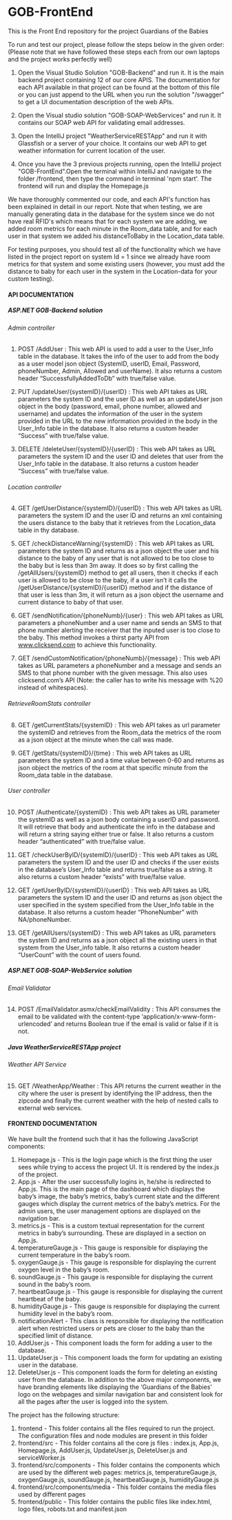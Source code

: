 # GOB-FrontEnd
This is the Front End repository for the project Guardians of the Babies

To run and test our project, please follow the steps below in the given order:
(Please note that we have followed these steps each from our own laptops and the project works perfectly well)

1) Open the Visual Studio Solution "GOB-Backend" and run it. It is the main backend project containing 12 of our core APIS. The documentation for each API available in that project can be found at the bottom of this file or you can just append to the URL when you run the solution "/swagger" to get a UI documentation description of the web APIs.

2) Open the Visual studio solution "GOB-SOAP-WebServices" and run it. It contains our SOAP web API for validating email addresses.

3) Open the IntelliJ project "WeatherServiceRESTApp" and run it with Glassfish or a server of your choice. It contains our web API to get weather information for current location of the user.

4) Once you have the 3 previous projects running, open the IntelliJ project "GOB-FrontEnd".Open the terminal within IntelliJ and navigate to the folder /frontend, then type the command in terminal 'npm start'. The frontend will run and display the Homepage.js

We have thoroughly commented our code, and each API's function has been explained in detail in our report. Note that when testing, we are manually generating data in the database for the system since we do not have real RFID's which means that for each system we are adding, we added room metrics for each minute in the Room_data table, and for each user in that system we added his distanceToBaby in the Location_data table.  

For testing purposes, you should test all of the functionality which we have listed in the project report on system Id = 1 since we already have room metrics for that system and some existing users (however, you must add the distance to baby for each user in the system in the Location-data for your custom testing). 

#### API DOCUMENTATION

##### ASP.NET GOB-Backend solution
###### Admin controller

1.	POST /AddUser : This web API is used to add a user to the User_Info table in the database. It takes the info of the user to add from the body as a user model json object (SystemID, userID, Email, Password, phoneNumber, Admin, Allowed and userName). It also returns a custom header “SuccessfullyAddedToDb” with true/false value.

2.	PUT /updateUser/{systemID}/{userID} : This web API takes as URL parameters the system ID and the user ID as well as an updateUser json object in the body (password, email, phone number, allowed and username) and updates the information of the user in the system provided in the URL to the new information provided in the body in the User_Info table in the database. It also returns a custom header “Success” with true/false value.

3.	DELETE /deleteUser/{systemID}/{userID} : This web API takes as URL parameters the system ID and the user ID and deletes that user from the User_Info table in the database. It also returns a custom header “Success” with true/false value.

###### Location controller

4.	GET /getUserDistance/{systemID}/{userID} : This web API takes as URL parameters the system ID and the user ID and returns an xml containing the users distance to the baby that it retrieves from the Location_data table in thy database. 

5.	GET /checkDistanceWarning/{systemID} : This web API takes as URL parameters the system ID and returns as a json object the user and his distance to the baby of any user that is not allowed to be too close to the baby but is less than 3m away. It does so by first calling the /getAllUsers/{systemID} method to get all users, then it checks if each user is allowed to be close to the baby, if a user isn’t it calls the /getUserDistance/{systemID}/{userID} method and if the distance of that user is less than 3m, it will return as a json object the username and current distance to baby of that user. 

6.	GET /sendNotification/{phoneNumb}/{user} : This web API takes as URL parameters a phoneNumber and a user name and sends an SMS to that phone number alerting the receiver that the inputed user is too close to the baby. This method invokes a thirst party API from www.clicksend.com to achieve this functionality. 

7.	GET /sendCustomNotification/{phoneNumb}/{message} : This web API takes as URL parameters a phoneNumber and a message and sends an SMS to that phone number with the given message. This also uses clicksend.com’s API (Note: the caller has to write his message with %20 instead of whitespaces).

###### RetrieveRoomStats controller

8.	GET /getCurrentStats/{systemID} : This web API takes as url parameter the systemID and retrieves from the Room_data the metrics of the room as a json object at the minute when the call was made.

9.	GET /getStats/{systemID}/{time} : This web API takes as URL parameters the system ID and a time value between 0-60 and returns as json object the metrics of the room at that specific minute from the Room_data table in the database.

###### User controller

10.	POST /Authenticate/{systemID} : This web API takes as URL parameter the systemID as well as a json body containing a userID and password. It will retrieve that body and authenticate the info in the database and will return a string saying either true or false. It also returns a custom header “authenticated” with true/false value.

11.	GET /checkUserByID/{systemID}/{userID} : This web API takes as URL parameters the system ID and the user ID and checks if the user exists in the database’s User_Info table and returns true/false as a string. It also returns a custom header “exists” with true/false value.

12.	GET /getUserByID/{systemID}/{userID} : This web API takes as URL parameters the system ID and the user ID and returns as json object the user specified in the system specified from the User_Info table in the database. It also returns a custom header “PhoneNumber” with NA/phoneNumber.

13.	GET /getAllUsers/{systemID} : This web API takes as URL parameters the system ID and returns as a json object all the existing users in that system from the User_info table. It also returns a custom header “UserCount” with the count of users found.

##### ASP.NET GOB-SOAP-WebService solution
###### Email Validator

14.	POST /EmailValidator.asmx/checkEmailValidity : This API consumes the email to be validated with the content-type ‘application/x-www-form-urlencoded’ and returns Boolean true if the email is valid or false if it is not.

##### Java WeatherServiceRESTApp project
###### Weather API Service

15.	GET /WeatherApp/Weather :  This API returns the current weather in the city where the user is present by identifying the IP address, then the zipcode and finally the current weather with the help of nested calls to external web services.


#### FRONTEND DOCUMENTATION
We have built the frontend such that it has the following JavaScript components:
1.	Homepage.js - This is the login page which is the first thing the user sees while trying to access the project UI. It is rendered by the index.js of the project.
2.	App.js - After the user successfully logins in, he/she is redirected to App.js. This is the main page of the dashboard which displays the baby’s image, the baby’s metrics, baby’s current state and the different gauges which display the current metrics of the baby’s metrics. For the admin users, the user management options are displayed on the navigation bar.
3.	metrics.js - This is a custom textual representation for the current metrics in baby’s surrounding. These are displayed in a section on App.js.
4.	temperatureGauge.js - This gauge is responsible for displaying the current temperature in the baby’s room.
5.	oxygenGauge.js - This gauge is responsible for displaying the current oxygen level in the baby’s room.
6.	soundGauge.js - This gauge is responsible for displaying the current sound in the baby’s room.
7.	heartbeatGauge.js - This gauge is responsible for displaying the current heartbeat of the baby.
8.	humidityGauge.js - This gauge is responsible for displaying the current humidity level in the baby’s room.
9.	notificationAlert - This class is responsible for displaying the notification alert when restricted users or pets are closer to the baby than the specified limit of distance.
10.	AddUser.js - This component loads the form for adding a user to the database.
11.	UpdateUser.js - This component loads the form for updating an existing user in the database.
12.	DeleteUser.js - This component loads the form for deleting an existing user from the database.
In addition to the above major components, we have branding elements like displaying the ‘Guardians of the Babies’ logo on the webpages and similar navigation bar and consistent look for all the pages after the user is logged into the system.

The project has the following structure:
1. frontend - This folder contains all the files required to run the project. The configuration files and node modules are present in this folder
2. frontend/src - This folder contains all the core js files : index.js, App.js, Homepage.js, AddUser.js, UpdateUser.js, DeleteUser.js and serviceWorker.js
3. frontend/src/components - This folder contains the components which are used by the different web pages: metrics.js, temperatureGauge.js, oxygenGauge.js, soundGauge.js, heartbeatGauge.js, humidityGauge.js
4. frontend/src/components/media - This folder contains the media files used by different pages
5. frontend/public - This folder contains the public files like index.html, logo files, robots.txt and manifest.json